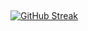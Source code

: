 

##
[![GitHub Streak](https://streak-stats.demolab.com/?user=delissantos&theme=onedark-duo&background=white&border=3black&dates=fffff)](https://git.io/streak-stats)
